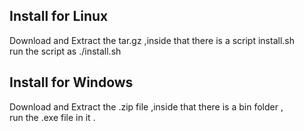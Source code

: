 ## Install for Linux 

Download and Extract the tar.gz ,inside that there is a script install.sh <br />
run the script as ./install.sh 

## Install for Windows 

Download and Extract the .zip file ,inside that there is a bin folder ,<br />
run the .exe file in it . 

